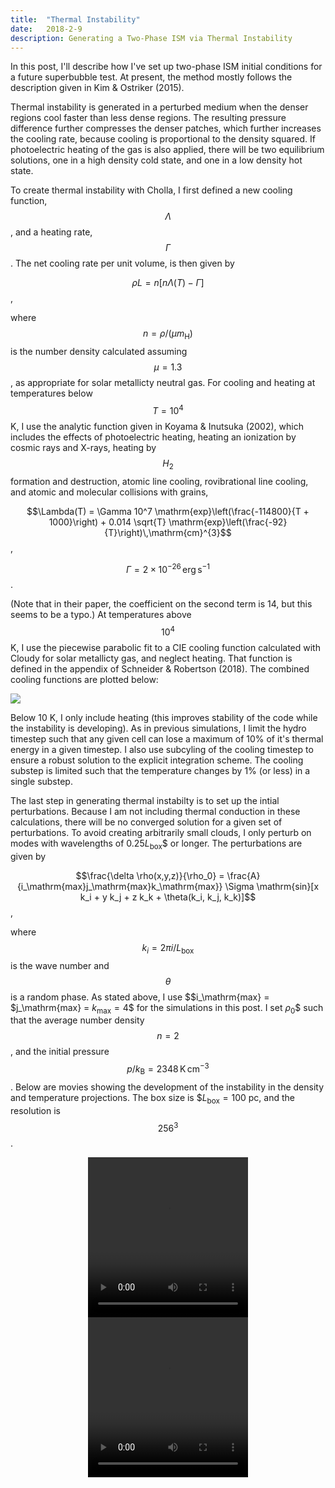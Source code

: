 ```yaml
---
title:  "Thermal Instability"
date:   2018-2-9
description: Generating a Two-Phase ISM via Thermal Instability
---
```


In this post, I'll describe how I've set up two-phase ISM initial conditions for a future superbubble test. At present, the method mostly follows the description given in Kim & Ostriker (2015).

Thermal instability is generated in a perturbed medium when the denser regions cool faster than less dense regions. The resulting pressure difference further compresses the denser patches, which further increases the cooling rate, because cooling is proportional to the density squared. If photoelectric heating of the gas is also applied, there will be two equilibrium solutions, one in a high density cold state, and one in a low density hot state.

To create thermal instability with Cholla, I first defined a new cooling function, $$\Lambda$$, and a heating rate, $$\Gamma$$. The net cooling rate per unit volume, is then given by

$$\rho L = n [n \Lambda(T) - \Gamma]$$,

where $$n = \rho / (\mu m_\mathrm{H})$$ is the number density calculated assuming $$\mu = 1.3$$, as appropriate for solar metallicty neutral gas. For cooling and heating at temperatures below $$T = 10^4$$ K, I use the analytic function given in Koyama & Inutsuka (2002), which includes the effects of photoelectric heating, heating an ionization by cosmic rays and X-rays, heating by $$H_2$$ formation and destruction, atomic line cooling, rovibrational line cooling, and atomic and molecular collisions with grains,

$$\Lambda(T) = \Gamma 10^7 \mathrm{exp}\left(\frac{-114800}{T + 1000}\right) + 0.014 \sqrt{T} \mathrm{exp}\left(\frac{-92}{T}\right)\,\mathrm{cm}^{3}$$,

$$\Gamma = 2 \times 10^{-26}\,\mathrm{erg}\,\mathrm{s}^{-1}$$.

(Note that in their paper, the coefficient on the second term is 14, but this seems to be a typo.) At temperatures above $$10^4$$ K, I use the piecewise parabolic fit to a CIE cooling function calculated with Cloudy for solar metallicty gas, and neglect heating. That function is defined in the appendix of Schneider & Robertson (2018). The combined cooling functions are plotted below:

<img src="{{ site.url }}assets/images/2018-March/cooling_curve.png">

Below 10 K, I only include heating (this improves stability of the code while the instability is developing). As in previous simulations, I limit the hydro timestep such that any given cell can lose a maximum of 10% of it's thermal energy in a given timestep. I also use subcyling of the cooling timestep to ensure a robust solution to the explicit integration scheme. The cooling substep is limited such that the temperature changes by 1% (or less) in a single substep.

The last step in generating thermal instabilty is to set up the intial perturbations. Because I am not including thermal conduction in these calculations, there will be no converged solution for a given set of perturbations. To avoid creating arbitrarily small clouds, I only perturb on modes with wavelengths of $0.25 L_\mathrm{box}$$ or longer. The perturbations are given by

$$\frac{\delta \rho(x,y,z)}{\rho_0} = \frac{A}{i_\mathrm{max}j_\mathrm{max}k_\mathrm{max}} \Sigma \mathrm{sin}[x k_i + y k_j + z k_k + \theta(k_i, k_j, k_k)]$$,

where $$k_i = 2\pi i / L_\mathrm{box}$$ is the wave number and $$\theta$$ is a random phase. As stated above, I use $$i_\mathrm{max} = $j_\mathrm{max} = $k_\mathrm{max} = 4$$ for the simulations in this post. I set $\rho_0$$ such that the average number density $$n = 2$$, and the initial pressure $$p / k_\mathrm{B} = 2348\,\mathrm{K}\,\mathrm{cm}^{-3}$$. Below are movies showing the development of the instability in the density and temperature projections. The box size is $$L_\mathrm{box} = 100$ pc, and the resolution is $$256^3$$.

<div style="text-align: center">
<video src="{{ site.url }}assets/movies/TI_density.mov" width="256" height="256" controls preload></video>
</div>

<div style="text-align: center">
<video src="{{ site.url }}assets/movies/TI_temperature.mov" width="256" height="256" controls preload></video>
</div>
